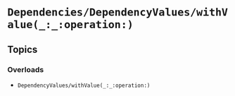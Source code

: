# ``Dependencies/DependencyValues/withValue(_:_:operation:)``

## Topics

### Overloads

- ``DependencyValues/withValue(_:_:operation:)``
